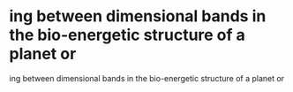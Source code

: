 # ing between dimensional bands in the bio-energetic structure of a planet or

ing between dimensional bands in the bio-energetic structure of a planet or